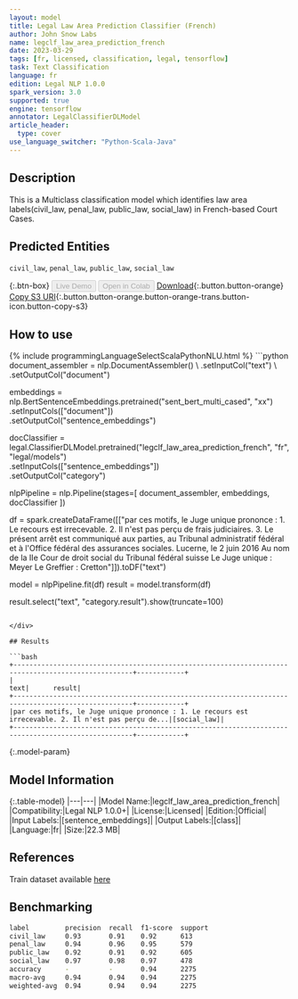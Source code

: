 ```yaml
---
layout: model
title: Legal Law Area Prediction Classifier (French)
author: John Snow Labs
name: legclf_law_area_prediction_french
date: 2023-03-29
tags: [fr, licensed, classification, legal, tensorflow]
task: Text Classification
language: fr
edition: Legal NLP 1.0.0
spark_version: 3.0
supported: true
engine: tensorflow
annotator: LegalClassifierDLModel
article_header:
  type: cover
use_language_switcher: "Python-Scala-Java"
---
```


## Description

This is a Multiclass classification model which identifies law area labels(civil_law, penal_law, public_law, social_law) in French-based Court Cases.

## Predicted Entities

`civil_law`, `penal_law`, `public_law`, `social_law`

{:.btn-box}
<button class="button button-orange" disabled>Live Demo</button>
<button class="button button-orange" disabled>Open in Colab</button>
[Download](https://s3.amazonaws.com/auxdata.johnsnowlabs.com/legal/models/legclf_law_area_prediction_french_fr_1.0.0_3.0_1680094841099.zip){:.button.button-orange}
[Copy S3 URI](s3://auxdata.johnsnowlabs.com/legal/models/legclf_law_area_prediction_french_fr_1.0.0_3.0_1680094841099.zip){:.button.button-orange.button-orange-trans.button-icon.button-copy-s3}

## How to use



<div class="tabs-box" markdown="1">
{% include programmingLanguageSelectScalaPythonNLU.html %}
```python
document_assembler = nlp.DocumentAssembler() \
     .setInputCol("text") \
     .setOutputCol("document")

embeddings = nlp.BertSentenceEmbeddings.pretrained("sent_bert_multi_cased", "xx")\
    .setInputCols(["document"]) \
    .setOutputCol("sentence_embeddings")

docClassifier = legal.ClassifierDLModel.pretrained("legclf_law_area_prediction_french", "fr", "legal/models")\
    .setInputCols(["sentence_embeddings"])\
    .setOutputCol("category")

nlpPipeline = nlp.Pipeline(stages=[
      document_assembler, 
      embeddings,
      docClassifier
])

df = spark.createDataFrame([["par ces motifs, le Juge unique prononce : 1. Le recours est irrecevable. 2. Il n'est pas perçu de frais judiciaires. 3. Le présent arrêt est communiqué aux parties, au Tribunal administratif fédéral et à l'Office fédéral des assurances sociales. Lucerne, le 2 juin 2016 Au nom de la IIe Cour de droit social du Tribunal fédéral suisse Le Juge unique : Meyer Le Greffier : Cretton"]]).toDF("text")

model = nlpPipeline.fit(df)
result = model.transform(df)

result.select("text", "category.result").show(truncate=100)
```

</div>

## Results

```bash
+----------------------------------------------------------------------------------------------------+------------+
|                                                                                                text|      result|
+----------------------------------------------------------------------------------------------------+------------+
|par ces motifs, le Juge unique prononce : 1. Le recours est irrecevable. 2. Il n'est pas perçu de...|[social_law]|
+----------------------------------------------------------------------------------------------------+------------+
```

{:.model-param}
## Model Information

{:.table-model}
|---|---|
|Model Name:|legclf_law_area_prediction_french|
|Compatibility:|Legal NLP 1.0.0+|
|License:|Licensed|
|Edition:|Official|
|Input Labels:|[sentence_embeddings]|
|Output Labels:|[class]|
|Language:|fr|
|Size:|22.3 MB|

## References

Train dataset available [here](https://huggingface.co/datasets/rcds/legal_criticality_prediction)

## Benchmarking

```bash
label         precision  recall  f1-score  support 
civil_law     0.93       0.91    0.92      613     
penal_law     0.94       0.96    0.95      579     
public_law    0.92       0.91    0.92      605     
social_law    0.97       0.98    0.97      478     
accuracy      -          -       0.94      2275    
macro-avg     0.94       0.94    0.94      2275    
weighted-avg  0.94       0.94    0.94      2275    
```
